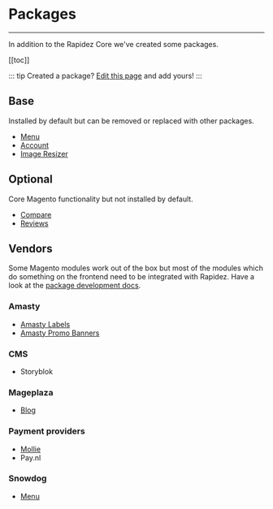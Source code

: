 # Packages

---

In addition to the Rapidez Core we've created some packages.

[[toc]]

::: tip Created a package?
[Edit this page](https://github.com/rapidez/docs/edit/master/src/0.x/packages.md) and add yours!
:::

## Base

Installed by default but can be removed or replaced with other packages.

- [Menu](https://github.com/rapidez/menu)
- [Account](https://github.com/rapidez/account)
- [Image Resizer](https://github.com/rapidez/image-resizer)

## Optional

Core Magento functionality but not installed by default.

- [Compare](https://github.com/rapidez/compare)
- [Reviews](https://github.com/rapidez/reviews)

## Vendors

Some Magento modules work out of the box but most of the modules which do something on the frontend need to be integrated with Rapidez. Have a look at the [package development docs](package-development.md).

### Amasty

- [Amasty Labels](https://github.com/rapidez/amasty-label)
- [Amasty Promo Banners](https://github.com/rapidez/amasty-promo-banners)

### CMS

- Storyblok <Badge text="Coming soon" vertical="middle"/>

### Mageplaza

- [Blog](https://github.com/rapidez/mageplaza-blog)

### Payment providers

- [Mollie](https://github.com/rapidez/mollie)
- Pay.nl <Badge text="Coming soon" vertical="middle"/>

### Snowdog

- [Menu](https://github.com/rapidez/snowdog-menu)

